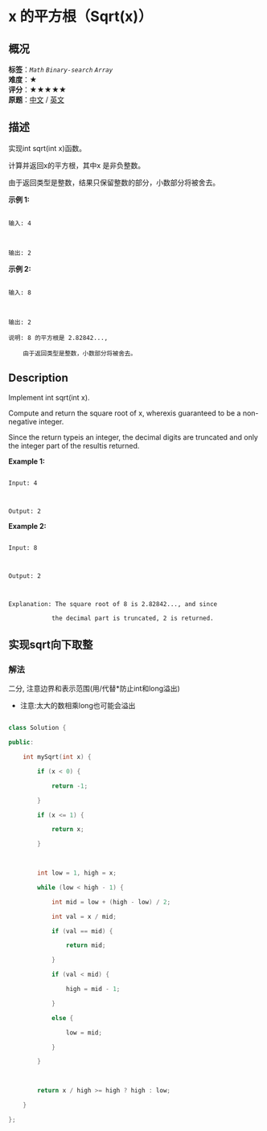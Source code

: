 # x 的平方根（Sqrt(x)）
## 概况
**标签**：*`Math`*  *`Binary-search`*  *`Array`*<br>
**难度**：★<br>
**评分**：★★★★★<br>
**原题**：[中文](https://leetcode-cn.com/problems/sqrtx) / [英文](https://leetcode.com/problems/sqrtx)
## 描述

实现int sqrt(int x)函数。



计算并返回x的平方根，其中x 是非负整数。



由于返回类型是整数，结果只保留整数的部分，小数部分将被舍去。



**示例 1:**

```

输入: 4



输出: 2

```





**示例 2:**

```

输入: 8



输出: 2

说明: 8 的平方根是 2.82842..., 

    由于返回类型是整数，小数部分将被舍去。

```



## Description

Implement int sqrt(int x).



Compute and return the square root of x, wherexis guaranteed to be a non-negative integer.



Since the return typeis an integer, the decimal digits are truncated and only the integer part of the resultis returned.



**Example 1:**

```

Input: 4



Output: 2

```





**Example 2:**

```

Input: 8



Output: 2



Explanation: The square root of 8 is 2.82842..., and since 

            the decimal part is truncated, 2 is returned.

```





## 实现sqrt向下取整

### 解法

二分, 注意边界和表示范围(用/代替*防止int和long溢出)

- 注意:太大的数相乘long也可能会溢出



```c++

class Solution {

public:

    int mySqrt(int x) {

        if (x < 0) {

            return -1;

        }

        if (x <= 1) {

            return x;

        }

        

        int low = 1, high = x;

        while (low < high - 1) {

            int mid = low + (high - low) / 2;

            int val = x / mid;

            if (val == mid) {

                return mid;

            }

            if (val < mid) {

                high = mid - 1;

            }

            else {

                low = mid;

            }

        }

        

        return x / high >= high ? high : low;

    }

};

```